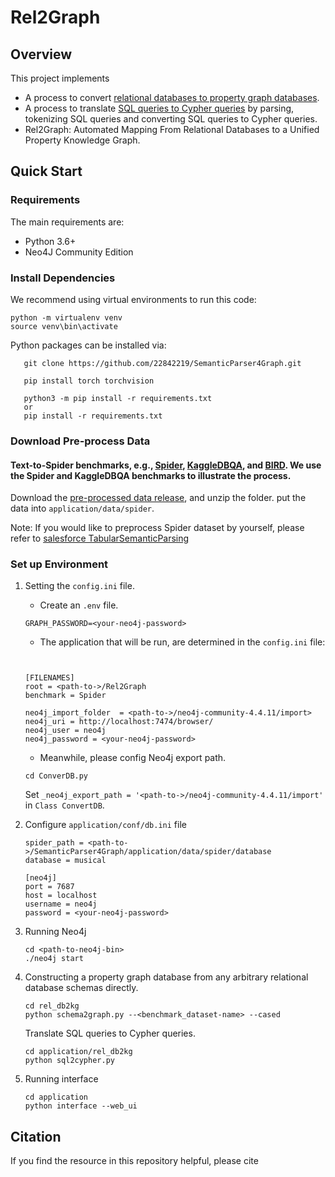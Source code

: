 # Rel2Graph

## Overview

This project implements

- A process to convert [relational databases to property graph databases](rel_db2kg).
- A process to translate [SQL queries to Cypher queries](rel_db2kg) by parsing, tokenizing SQL queries and converting SQL queries to Cypher queries.
- Rel2Graph: Automated Mapping From Relational Databases to a Unified Property Knowledge Graph.

## Quick Start

### Requirements

The main requirements are:

- Python 3.6+
- Neo4J Community Edition

### Install Dependencies

We recommend using virtual environments to run this code:

```shell
python -m virtualenv venv
source venv\bin\activate
```

Python packages can be installed via:

```shell
   git clone https://github.com/22842219/SemanticParser4Graph.git

   pip install torch torchvision

   python3 -m pip install -r requirements.txt
   or 
   pip install -r requirements.txt
```

### Download Pre-process Data

#### Text-to-Spider benchmarks, e.g., [Spider](https://yale-lily.github.io/spider), [KaggleDBQA](https://github.com/chiahsuan156/KaggleDBQA#Data-Format), and [BIRD](https://bird-bench.github.io/). We use the Spider and KaggleDBQA benchmarks to illustrate the process.

Download the [pre-processed data release](https://uniwa-my.sharepoint.com/:f:/r/personal/22842219_student_uwa_edu_au/Documents/preprocessed_spider?csf=1&web=1&e=Sh1Ep2), and unzip the folder.
put the data into `application/data/spider`.

Note: If you would like to preprocess Spider dataset by yourself, please refer to [salesforce TabularSemanticParsing](https://github.com/salesforce/TabularSemanticParsing)

### Set up Environment

1. Setting the `config.ini` file.

   - Create an `.env` file.

   ```shell
   GRAPH_PASSWORD=<your-neo4j-password>
   ```

   - The application that will be run, are determined in the `config.ini` file:

   ```shell
   

   [FILENAMES]
   root = <path-to->/Rel2Graph
   benchmark = Spider

   neo4j_import_folder  = <path-to->/neo4j-community-4.4.11/import>
   neo4j_uri = http://localhost:7474/browser/
   neo4j_user = neo4j
   neo4j_password = <your-neo4j-password>
   ```

   - Meanwhile, please config Neo4j export path.

   ```shell
   cd ConverDB.py

   ```

   Set `_neo4j_export_path = '<path-to->/neo4j-community-4.4.11/import'` in `Class ConvertDB`.
2. Configure `application/conf/db.ini` file

   ```[sqlite3]
   spider_path = <path-to->/SemanticParser4Graph/application/data/spider/database
   database = musical

   [neo4j]
   port = 7687
   host = localhost
   username = neo4j
   password = <your-neo4j-password>

   ```
3. Running Neo4j

   ```shell
   cd <path-to-neo4j-bin>
   ./neo4j start
   ```
4. Constructing a property graph database from any arbitrary relational database schemas directly.

   ```shell
   cd rel_db2kg
   python schema2graph.py --<benchmark_dataset-name> --cased

   ```

   Translate SQL queries to Cypher queries.

   ```shell
   cd application/rel_db2kg
   python sql2cypher.py 

   ```
5. Running interface

   ```shell
   cd application
   python interface --web_ui
   ```


## Citation

If you find the resource in this repository helpful, please cite

```

